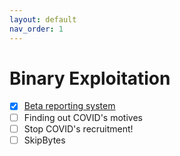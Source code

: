 ```yaml
---
layout: default
nav_order: 1
---
```

# Binary Exploitation
- [x] [Beta reporting system](Beta%20reporting%20system)
- [ ] Finding out COVID's motives
- [ ] Stop COVID's recruitment!
- [ ] SkipBytes
